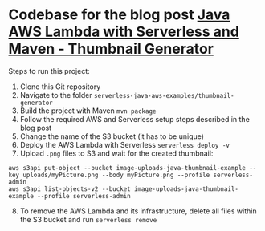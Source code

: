 # Codebase for the blog post [Java AWS Lambda with Serverless and Maven - Thumbnail Generator](http://rieckpil.de/aws-lambda-with-serverless-java-and-maven-thumbnail-generator)

Steps to run this project:

1. Clone this Git repository
2. Navigate to the folder `serverless-java-aws-examples/thumbnail-generator`
3. Build the project with Maven `mvn package`
4. Follow the required AWS and Serverless setup steps described in the blog post
5. Change the name of the S3 bucket (it has to be unique)
6. Deploy the AWS Lambda with Serverless `serverless deploy -v`
7. Upload `.png` files to S3 and wait for the created thumbnail:
```shell script
aws s3api put-object --bucket image-uploads-java-thumbnail-example --key uploads/myPicture.png --body myPicture.png --profile serverless-admin
aws s3api list-objects-v2 --bucket image-uploads-java-thumbnail-example --profile serverless-admin
```
8. To remove the AWS Lambda and its infrastructure, delete all files within the S3 bucket and run `serverless remove`
